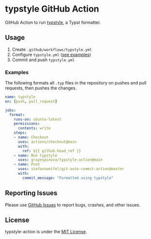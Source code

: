 # typstyle GitHub Action
GitHub Action to run [typstyle](https://github.com/Enter-tainer/typstyle), a Typst formatter.

## Usage
1. Create `.github/workflows/typstyle.yml`
2. Configure `typstyle.yml` ([see examples](#examples))
3. Commit and push `typstyle.yml`

### Examples
The following formats all `.typ` files in the repository on pushes and pull requests, then pushes the changes.
```yml
name: typstyle
on: [push, pull_request]

jobs:
  format:
    runs-on: ubuntu-latest
    permissions:
      contents: write
    steps:
    - name: Checkout
      uses: actions/checkout@main
      with:
        ref: ${{ github.head_ref }}
    - name: Run typstyle
      uses: grayespinoza/typstyle-action@main
    - name: Push
      uses: stefanzweifel/git-auto-commit-action@master
      with:
        commit_message: "Formatted using typstyle"
```

## Reporting Issues
Please use [GitHub Issues](https://github.com/grayespinoza/typstyle-action/issues) to report bugs, crashes, and other issues.

## License
typstyle-action is under the [MIT License](https://github.com/grayespinoza/typstyle-action/blob/main/LICENSE).
